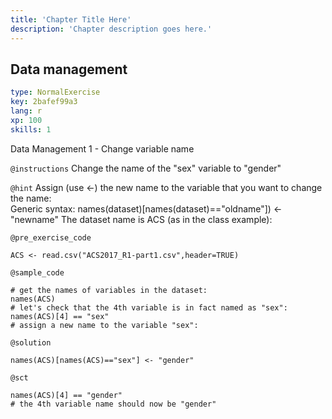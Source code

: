 ```yaml
---
title: 'Chapter Title Here'
description: 'Chapter description goes here.'
---
```


## Data management

```yaml
type: NormalExercise
key: 2bafef99a3
lang: r
xp: 100
skills: 1
```

Data Management 1 - Change variable name

`@instructions`
Change the name of the "sex" variable to "gender"

`@hint`
Assign (use <-) the new name to the variable that you want to change the name:  
Generic syntax: names(dataset)[names(dataset)=="oldname"]) <- "newname"
The dataset name is ACS (as in the class example):

`@pre_exercise_code`
```{r}
ACS <- read.csv("ACS2017_R1-part1.csv",header=TRUE)
```

`@sample_code`
```{r}
# get the names of variables in the dataset:
names(ACS)
# let's check that the 4th variable is in fact named as "sex":
names(ACS)[4] == "sex"
# assign a new name to the variable "sex":

```

`@solution`
```{r}
names(ACS)[names(ACS)=="sex"] <- "gender"
```

`@sct`
```{r}
names(ACS)[4] == "gender"
# the 4th variable name should now be "gender"
```

